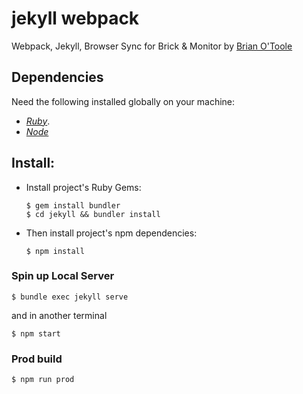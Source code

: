 # jekyll webpack

Webpack, Jekyll, Browser Sync for Brick &amp; Monitor by [Brian O'Toole](https://brianzotoole.com)

## Dependencies

Need the following installed globally on your machine:

- [_Ruby_](https://www.ruby-lang.org/en/).
- [_Node_](https://nodejs.org/)

## Install:

- Install project's Ruby Gems:

      $ gem install bundler
      $ cd jekyll && bundler install


- Then install project's npm dependencies:

      $ npm install

### Spin up Local Server

    $ bundle exec jekyll serve

and in another terminal

    $ npm start

### Prod build

    $ npm run prod
